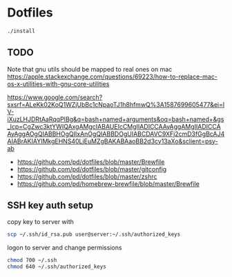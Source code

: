 # Dotfiles

```bash
./install
```

## TODO

Note that gnu utils should be mapped to real ones on mac
https://apple.stackexchange.com/questions/69223/how-to-replace-mac-os-x-utilities-with-gnu-core-utilities

https://www.google.com/search?sxsrf=ALeKk02KoQ1WZjUbBc1cNpaoTJ1h8hfmwQ%3A1587699605477&ei=lV-iXuzLHJDRtAaRqqPIBg&q=bash+named+arguments&oq=bash+named+&gs_lcp=CgZwc3ktYWIQAxgAMgcIABAUEIcCMgIIADICCAAyAggAMgIIADICCAAyAggAOgQIABBHOgQIIxAnOgQIABBDOgUIABCDAVC9XFj2cmD3fGgBcAJ4AIABrAKIAYIMkgEHNS40LjEuMZgBAKABAaoBB2d3cy13aXo&sclient=psy-ab

* https://github.com/pd/dotfiles/blob/master/Brewfile
* https://github.com/pd/dotfiles/blob/master/gitconfig
* https://github.com/pd/dotfiles/blob/master/zshrc
* https://github.com/pd/homebrew-brewfile/blob/master/Brewfile

## SSH key auth setup

copy key to server with

```bash
scp ~/.ssh/id_rsa.pub user@server:~/.ssh/authorized_keys
```

logon to server and change permissions

```bash
chmod 700 ~/.ssh
chmod 640 ~/.ssh/authorized_keys
```
